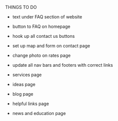 THINGS TO DO

- text under FAQ section of website
- button to FAQ on homepage
- hook up all contact us buttons
- set up map and form on contact page
- change photo on rates page
- update all nav bars and footers with correct links

- services page
- ideas page
- blog page
- helpful links page
- news and education page
